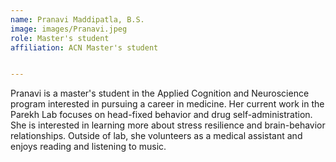 ```yaml
---
name: Pranavi Maddipatla, B.S.
image: images/Pranavi.jpeg
role: Master's student 
affiliation: ACN Master's student


---
```



Pranavi is a master's student in the Applied Cognition and Neuroscience program interested in pursuing a career in medicine. Her current work in the Parekh Lab focuses on head-fixed behavior and drug self-administration. She is interested in learning more about stress resilience and brain-behavior relationships. Outside of lab, she volunteers as a medical assistant and enjoys reading and listening to music.
